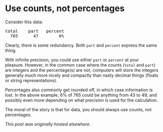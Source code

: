 # Use counts, not percentages



Consider this data:

<pre>
total    part   percent
  765      47        6%
</pre>

Clearly, there is some redundancy. Both <code>part</code> and <code>percent</code> express the same thing.

With infinite precision, you could use either <code>part</code> or <code>percent</code> at your pleasure. However, in the common case where the counts (<code>total</code> and <code>part</code>) are integers and the percentage(s) are not, computers will store the integers generally much more nicely and compactly than nasty decimal things (floats or string representations).

Percentages also commonly get rounded off, in which case information is lost. In the above example, 6% of 765 could be anything from 43 to 49, and possibly even more depending on what precision is used for the calculation.

The moral of the story is that for data, you should always use counts, not percentages.



*This post was originally hosted elsewhere.*

